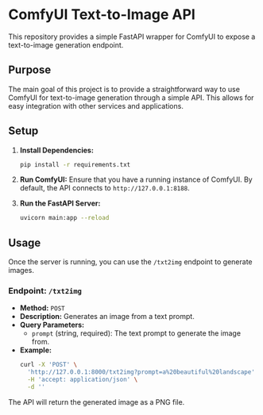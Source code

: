 # ComfyUI Text-to-Image API

This repository provides a simple FastAPI wrapper for ComfyUI to expose a text-to-image generation endpoint.

## Purpose

The main goal of this project is to provide a straightforward way to use ComfyUI for text-to-image generation through a simple API. This allows for easy integration with other services and applications.

## Setup

1.  **Install Dependencies:**
    ```bash
    pip install -r requirements.txt
    ```

2.  **Run ComfyUI:**
    Ensure that you have a running instance of ComfyUI. By default, the API connects to `http://127.0.0.1:8188`.

3.  **Run the FastAPI Server:**
    ```bash
    uvicorn main:app --reload
    ```

## Usage

Once the server is running, you can use the `/txt2img` endpoint to generate images.

### Endpoint: `/txt2img`

*   **Method:** `POST`
*   **Description:** Generates an image from a text prompt.
*   **Query Parameters:**
    *   `prompt` (string, required): The text prompt to generate the image from.
*   **Example:**
    ```bash
    curl -X 'POST' \
      'http://127.0.0.1:8000/txt2img?prompt=a%20beautiful%20landscape' \
      -H 'accept: application/json' \
      -d ''
    ```

The API will return the generated image as a PNG file.
